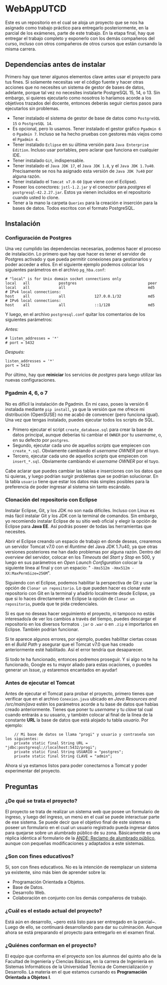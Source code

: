 # WebAppUTCD

Este es un repositorio en el cual se aloja un proyecto que se nos ha asignado como trabajo práctico para entregarlo posteriormente, en la parcial de los exámenes, parte de este trabajo. En la etapa final, hay que entregar el trabajo completo y exponerlo con los demás compañeros del curso, incluso con otros compañeros de otros cursos que están cursando la misma carrera.

## Dependencias antes de instalar

Primero hay que tener algunos elementos clave antes usar el proyecto para tus fines. Si solamente necesitas ver el código fuente y hacer otras acciones que no necesites un sistema de gestor de bases de datos, adelante, porque tal vez no necesites instalarte PostgreSQL 15, 14, o 13. Sin embargo, si quieres ejecutarlo como nosotros lo haríamos acorde a los objetivos trazados del docente, entonces deberás seguir ciertos pasos para ejecutarlos sin problemas.

- Tener instalado el sistema de gestor de base de datos como `PostgreSQL 15` o `PostgreSQL 14`.
- Es opcional, pero lo usamos. Tener instalado el gestor gráfico `Pgadmin 6` o `Pgadmin 7`. Incluso se ha hecho pruebas con gestores más viejos como el `Pgadmin 4`.
- Tener instalado `Eclipse` en su última versión para `Java Enterprise Edition`. Incluso usar portables, pero aclarar que funciona en cualquier IDE.
- Tener instalado `Git`, indispensable.
- Tener instalado el `Java JDK 17`, el `Java JDK 1.8`, y el `Java JDK 1.7u40`. Precisamente se nos ha asignado esta versión de `Java JDK 7u40` por alguna razón.
- Tener instalado el `Tomcat v7.0-60` (que viene con el Eclipse).
- Poseer los conectores: `jstl-1.2.jar` y el conector para *postgres* el `postgresql-42.2.27.jar`. Estos ya vienen incluídos en el repositorio cuando usted lo clone.
- Tener a la mano la carpeta `Queries` para la creación e inserción para la bases de datos. Todos escritos con el formato PostgreSQL.

## Instalación

### Configuración de Postgres

Una vez cumplido las dependencias necesarias, podemos hacer el proceso de instalación. Lo primero que hay que hacer es tener el servidor de Postgres activado y que pueda permitir conexiones para gestionarlos y poder acceder a ellos. En el siguiente ejemplo podemos colocar los siguientes parámetros en el archivo `pg_hba.conf`:

```
# "local" is for Unix domain socket connections only
local   all             postgres                                peer
local   all             all                                     md5
# IPv4 local connections:
host    all             all             127.0.0.1/32            md5
# IPv6 local connections:
host    all             all             ::1/128                 md5
```

Y luego, en el archivo `postgresql.conf` quitar los comentarios de los siguientes parámetros:

*Antes:* 

```
# listen_addresses = '*'
# port = 5432
```

*Después:* 

```
listen_addresses = '*'
port = 5432
```

Por último, hay que **reiniciar** los servicios de *postgres* para luego utilizar las nuevas configuraciones.

### Pgadmin 4, 6, o 7

No es difícil la instalación de Pgadmin. En mi caso, poseo la versión 6 instalada mediante `pip install`, ya que la versión que me ofrece mi distribución (OpenSUSE) no me acabó de convencer (pero funciona igual). Una vez que tengas instalado, puedes ejecutar todos los scripts de SQL.

- Primero ejecutar el script `create_database.sql` para crear la base de datos principal, aunque deberías tú cambiar el `OWNER` por tu *username*, o, en su defecto por `postgres`.
- Segundo, ejecutar cada uno de aquellos *scripts* que empiecen con `create_*.sql`. Obviamente cambiando el *username OWNER* por el tuyo.
- Tercero, ejecutar cada uno de aquellos *scripts* que empiecen con `insert_*.sql`. Obviamente cambiando el *username OWNER* por el tuyo.

Cabe aclarar que puedes cambiar las tablas e inserciones con los datos que tú quieras, y luego podrían surgir problemas que se podrían solucionar.
En la tabla `usuario` tiene que estar los datos más simples posibles para la preferencia de poder ingresar al sistema sin tanto escándalo.


### Clonación del repositorio con Eclipse

Instalar Eclipse, Git, y los JDK no son nada difíciles. Incluso con Linux es más fácil instalar Git y los JDK con la terminal de comandos. Sin embargo, yo recomiendo instalar Eclipse de su sitio web oficial y elegir la opción de Eclipse para **Java EE**. Así podrás poseer de todas las herramientas que necesites.

Abrir el Eclipse creando un espacio de trabajo en donde deseas, crearemos un servidor Tomcat v7.0 con el *Runtime* del Java JDK 1.7u40, ya que otras versiones posteriores me han dado problemas por alguna razón. Dentro del *overview* del servidor, colocar en los *Timeouts* del *Start* y *Stop* en 500, y luego en sus parámetros en *Open Launch Configuration* colocar la siguiente línea al final y con un espacio: " `-Xms512m -Xmx512m -XX:MaxPermSize=256M`".

Siguiendo con el Eclipse, podemos habilitar la perspectiva de Git y usar la opción de `Clonar un repositorio`. Lo que pueden hacer es clonar este repositorio con Git en la terminal y añadirlo localmente desde Eclipse, ya que si lo haces directamente en Eclipse la opción de `Clonar un repositorio`, pueda que te pida credenciales.

Si es que no deseas hacer seguimiento el proyecto, ni tampoco no estás interesado/a de ver los cambios a través del tiempo, puedes descargar el repositorio en los diversos formatos `.jar` o `.war` o en `.zip` e importarlos en Eclipse. También podrían funcionar.

Si te aparece algunos errores, por ejemplo, puedes habilitar ciertas cosas en el *Build Path* y asegurar que el Tomcat v7.0 que has creado anteriormente esté habilitado. Así el error tendría que desaparecer.

Si todo te ha funcionado, entonces podremos proseguir. Y si algo no te ha funcionado, Google es tu mayor aliado para estas ocaciones, o puedes generar un *Issue*, ¡y estaremos encantados en ayudar!

### Antes de ejecutar el Tomcat

Antes de ejecutar el Tomcat para probar el proyecto, primero tienes que verificar que en el archivo `Conexion.java` ubicado en *Java Resources and /src/main/java* estén los parámetros acorde a tu base de datos que habías creado anteriormente. Tienes que poner tu *username* y tu *clave* tal cual cuando entrarás a su usuario, y también colocar al final de la línea de la constante **URL** la base de datos que está alojado tu tabla *usuario*. Por ejemplo:

```
	// Mi base de datos se llama "progi" y usuario y contraseña son los siguientes:
	private static final String URL = "jdbc:postgresql://localhost:5432/progi";
	private static final String USUARIO = "postgres";
	private static final String CLAVE = "admin";
```

Ahora sí ya estamos listos para poder conectarnos a Tomcat y poder experimentar del proyecto.

## Preguntas

### ¿De qué se trata el proyecto?

El proyecto se trata de realizar un sistema web que posee un formulario de ingreso, y luego del ingreso, un menú en el cual se puede interactuar parte de ese sistema. Se puede decir que el objetivo final de este sistema es poseer un formulario en el cual un usuario registrado pueda ingresar datos para quejarse sobre un alumbrado público de su zona. Básicamente es una réplica idéntica al formulario de la [ANDE: Reclamo de alumbrado público](https://www.ande.gov.py/servicios/), aunque con pequeñas modificaciones y adaptados a este sistemas.

### ¿Son con fines educativos?

Sí, son con fines educativos. No es la intención de reemplazar un sistema ya existente, sino más bien de aprender sobre la:
- Programación Orientada a Objetos.
- Base de Datos.
- Desarrollo Web.
- Colaboración en conjunto con los demás compañeros de trabajo.

### ¿Cuál es el estado actual del proyecto?

Está aún en desarrollo, ~pero está listo para ser entregado en la parcial~. Luego de ello, se continuará desarrollando para dar su culminación. Aunque ahora se está preparando el proyecto para entregarlo en el examen final.

### ¿Quiénes conforman en el proyecto?

El equipo que conforma en el proyecto son los alumnos del quinto año de la Facultad de Ingeniería y Ciencias Básicas, en la carrera de Ingeniería en Sistemas Informáticos de la Universidad Técnica de Comercialización y Desarrollo. La materia en el que estamos cursando es **Programación Orientada a Objetos I**.